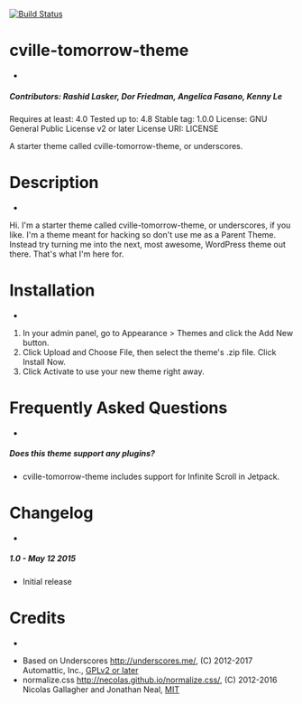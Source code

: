 [![Build Status](https://travis-ci.org/Automattic/_s.svg?branch=master)](https://travis-ci.org/Automattic/_s)

# cville-tomorrow-theme
-
##### Contributors: Rashid Lasker, Dor Friedman, Angelica Fasano, Kenny Le

Requires at least: 4.0
Tested up to: 4.8
Stable tag: 1.0.0
License: GNU General Public License v2 or later
License URI: LICENSE

A starter theme called cville-tomorrow-theme, or underscores.

# Description
-
Hi. I'm a starter theme called cville-tomorrow-theme, or underscores, if you like. I'm a theme meant for hacking so don't use me as a Parent Theme. Instead try turning me into the next, most awesome, WordPress theme out there. That's what I'm here for.

# Installation
-
1. In your admin panel, go to Appearance > Themes and click the Add New button.
2. Click Upload and Choose File, then select the theme's .zip file. Click Install Now.
3. Click Activate to use your new theme right away.

# Frequently Asked Questions
-
##### Does this theme support any plugins? 

* cville-tomorrow-theme includes support for Infinite Scroll in Jetpack.

# Changelog
-
##### 1.0 - May 12 2015
* Initial release

# Credits 
-
* Based on Underscores http://underscores.me/, (C) 2012-2017 Automattic, Inc., [GPLv2 or later](https://www.gnu.org/licenses/gpl-2.0.html)
* normalize.css http://necolas.github.io/normalize.css/, (C) 2012-2016 Nicolas Gallagher and Jonathan Neal, [MIT](http://opensource.org/licenses/MIT)
